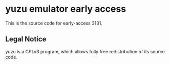 yuzu emulator early access
=============

This is the source code for early-access 3131.

## Legal Notice

yuzu is a GPLv3 program, which allows fully free redistribution of its source code.